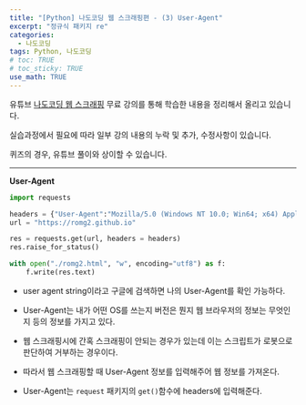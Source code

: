 ```yaml
---
title: "[Python] 나도코딩 웹 스크래핑편 - (3) User-Agent"
excerpt: "정규식 패키지 re"
categories: 
  - 나도코딩
tags: Python, 나도코딩
# toc: TRUE
# toc_sticky: TRUE
use_math: TRUE
---
```


유튜브 [나도코딩 웹 스크래핑](https://www.youtube.com/watch?v=yQ20jZwDjTE&t=17499s) 무료 강의를 통해 학습한 내용을 정리해서 올리고 있습니다.

실습과정에서 필요에 따라 일부 강의 내용의 누락 및 추가, 수정사항이 있습니다.

퀴즈의 경우, 유튜브 풀이와 상이할 수 있습니다.

---


**User-Agent**

```python
import requests

headers = {"User-Agent":"Mozilla/5.0 (Windows NT 10.0; Win64; x64) AppleWebKit/537.36 (KHTML, like Gecko) Chrome/88.0.4324.104 Safari/537.36"}
url = "https://romg2.github.io"

res = requests.get(url, headers = headers)
res.raise_for_status()

with open("./romg2.html", "w", encoding="utf8") as f:
    f.write(res.text)
```

- user agent string이라고 구글에 검색하면 나의 User-Agent를 확인 가능하다.


- User-Agent는 내가 어떤 OS를 쓰는지 버전은 뭔지 웹 브라우저의 정보는 무엇인지 등의 정보를 가지고 있다.


- 웹 스크래핑시에 간혹 스크래핑이 안되는 경우가 있는데 이는 스크립트가 로봇으로 판단하여 거부하는 경우이다.


- 따라서 웹 스크래핑할 때 User-Agent 정보를 입력해주어 웹 정보를 가져온다.


- User-Agent는 `request` 패키지의 `get()`함수에 headers에 입력해준다.
